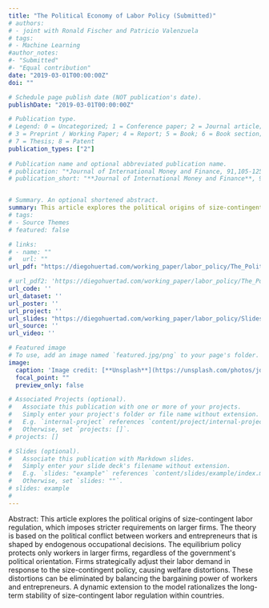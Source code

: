 ```yaml
---
title: "The Political Economy of Labor Policy (Submitted)"
# authors:
# - joint with Ronald Fischer and Patricio Valenzuela
# tags:
# - Machine Learning
#author_notes:
#- "Submitted"
#- "Equal contribution"
date: "2019-03-01T00:00:00Z"
doi: ""

# Schedule page publish date (NOT publication's date).
publishDate: "2019-03-01T00:00:00Z"

# Publication type.
# Legend: 0 = Uncategorized; 1 = Conference paper; 2 = Journal article;
# 3 = Preprint / Working Paper; 4 = Report; 5 = Book; 6 = Book section;
# 7 = Thesis; 8 = Patent
publication_types: ["2"]
 
# Publication name and optional abbreviated publication name.
# publication: "*Journal of International Money and Finance, 91,105-125*"
# publication_short: "**Journal of International Money and Finance**, 91,105-125"


# Summary. An optional shortened abstract.
summary: This article explores the political origins of size-contingent labor regulation, which imposes stricter requirements on larger firms. The theory is based on the political conflict between workers and entrepreneurs that is shaped by endogenous occupational decisions. The equilibrium policy protects only workers in larger firms, regardless of the government's political orientation. Firms strategically adjust their labor demand in response to the size-contingent policy, causing welfare distortions. These distortions can be eliminated by balancing the bargaining power of workers and entrepreneurs. A dynamic extension to the model rationalizes the long-term stability of size-contingent labor regulation within countries.   
# tags:
# - Source Themes
# featured: false

# links:
# - name: ""
#   url: ""
url_pdf: "https://diegohuertad.com/working_paper/labor_policy/The_Political_Economy_Labor_Policy.pdf"

# url_pdf2: 'https://diegohuertad.com/working_paper/labor_policy/The_Political_Economy_Labor_Policy.pdf'
url_code: ''
url_dataset: ''
url_poster: ''
url_project: ''
url_slides: "https://diegohuertad.com/working_paper/labor_policy/Slides_Macro_lunch_NU.pdf"
url_source: ''
url_video: ''

# Featured image
# To use, add an image named `featured.jpg/png` to your page's folder. 
image:
  caption: 'Image credit: [**Unsplash**](https://unsplash.com/photos/jdD8gXaTZsc)'
  focal_point: ""
  preview_only: false

# Associated Projects (optional).
#   Associate this publication with one or more of your projects.
#   Simply enter your project's folder or file name without extension.
#   E.g. `internal-project` references `content/project/internal-project/index.md`.
#   Otherwise, set `projects: []`.
# projects: []

# Slides (optional).
#   Associate this publication with Markdown slides.
#   Simply enter your slide deck's filename without extension.
#   E.g. `slides: "example"` references `content/slides/example/index.md`.
#   Otherwise, set `slides: ""`.
# slides: example
#
---
```





Abstract: This article explores the political origins of size-contingent labor regulation, which imposes stricter requirements on larger firms. The theory is based on the political conflict between workers and entrepreneurs that is shaped by endogenous occupational decisions. The equilibrium policy protects only workers in larger firms, regardless of the government's political orientation. Firms strategically adjust their labor demand in response to the size-contingent policy, causing welfare distortions. These distortions can be eliminated by balancing the bargaining power of workers and entrepreneurs. A dynamic extension to the model rationalizes the long-term stability of size-contingent labor regulation within countries.  
